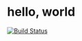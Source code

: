 # hello, world

[![Build Status](https://travis-ci.org/ArtiomL/docker-hello-world.svg?branch=master)](https://travis-ci.org/ArtiomL/docker-hello-world)
